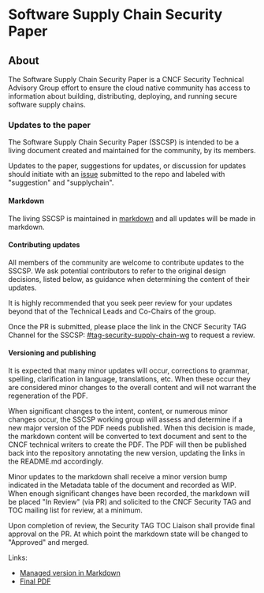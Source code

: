 # Software Supply Chain Security Paper

## About

The Software Supply Chain Security Paper is a CNCF Security Technical Advisory
Group effort to ensure the cloud native community has access to information
about building, distributing, deploying, and running secure software supply
chains.

### Updates to the paper

The Software Supply Chain Security Paper (SSCSP) is intended to be a living
document created and maintained for the community, by its members.

Updates to the paper, suggestions for updates, or discussion for updates should
initiate with an [issue](https://github.com/cncf/tag-security/issues) submitted
to the repo and labeled with
"suggestion" and "supplychain".

#### Markdown

The living SSCSP is maintained
in [markdown](https://github.com/cncf/tag-security/blob/main/supply-chain-security/supply-chain-security-paper/sscsp.md)
and all updates will be made in markdown.

#### Contributing updates

All members of the community are welcome to contribute updates to the SSCSP. We
ask potential contributors to refer to the original design decisions, listed
below, as guidance when determining the content of their updates.

It is highly recommended that you seek peer review for your updates beyond that
of the Technical Leads and Co-Chairs of the group.

Once the PR is submitted, please place the link in the CNCF Security TAG Channel
for the
SSCSP: [#tag-security-supply-chain-wg](https://cloud-native.slack.com/archives/C01KL0B4LKC)
to request a review.

#### Versioning and publishing

It is expected that many minor updates will occur, corrections to grammar,
spelling, clarification in language, translations, etc. When these occur they
are considered minor changes to the overall content and will not warrant the
regeneration of the PDF.

When significant changes to the intent, content, or numerous minor changes
occur, the SSCSP working group will assess and determine if a new major version
of the PDF needs published. When this decision is made, the markdown content
will be converted to text document and sent to the CNCF technical writers to
create the PDF. The PDF will then be published back into the repository
annotating the new version, updating the links in the README.md accordingly.

Minor updates to the markdown shall receive a minor version bump indicated in
the Metadata table of the document and recorded as WIP. When enough significant
changes have been recorded, the markdown will be placed "In Review" (via PR) and
solicited to the CNCF Security TAG and TOC mailing list for review, at a
minimum.

Upon completion of review, the Security TAG TOC Liaison shall provide final
approval on the PR. At which point the markdown state will be changed to
"Approved" and merged.

Links:

* [Managed version in  Markdown](https://github.com/cncf/tag-security/blob/main/supply-chain-security/supply-chain-security-paper/sscsp.md)
* [Final PDF](https://github.com/cncf/tag-security/blob/main/supply-chain-security/supply-chain-security-paper/CNCF_SSCP_v1.pdf)
